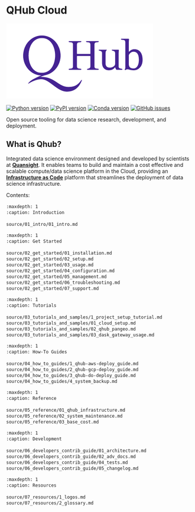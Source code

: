 # QHub Cloud
![quansight_logo](source/meta_images/qhub_logo.png)

[![Python version](https://img.shields.io/badge/python-3.6%20%7C%203.7%20%7C%203.8-blue.svg)](https://pypi.org/project/qhub/)
[![PyPI version](https://badge.fury.io/py/qhub.svg)](https://badge.fury.io/py/qhub)
[![Conda version](https://img.shields.io/badge/conda--forge-v0.2.3-%234f28a8)](https://anaconda.org/conda-forge/qhub)
[![GitHub issues](https://img.shields.io/github/issues/quansight/qhub-cloud?style=plastic)](https://github.com/Quansight/qhub-cloud/issues/new/choose)


Open source tooling for data science research, development, and deployment.

## What is Qhub?
Integrated data science environment designed and developed by scientists at [**Quansight**](https://www.quansight.com/).
It enables teams to build and maintain a cost effective and scalable compute/data science platform in the Cloud, providing
an [**Infrastructure as Code**](https://en.wikipedia.org/wiki/Infrastructure_as_code) platform that streamlines
the deployment of data science infrastructure.

Contents:

```{toctree}
:maxdepth: 1
:caption: Introduction

source/01_intro/01_intro.md
```

```{toctree}
:maxdepth: 1
:caption: Get Started

source/02_get_started/01_installation.md
source/02_get_started/02_setup.md
source/02_get_started/03_usage.md
source/02_get_started/04_configuration.md
source/02_get_started/05_management.md
source/02_get_started/06_troubleshooting.md
source/02_get_started/07_support.md
```

```{toctree}
:maxdepth: 1
:caption: Tutorials

source/03_tutorials_and_samples/1_project_setup_tutorial.md
source/03_tutorials_and_samples/01_cloud_setup.md
source/03_tutorials_and_samples/02_qhub_pangeo.md
source/03_tutorials_and_samples/03_dask_gateway_usage.md
```

```{toctree}
:maxdepth: 1
:caption: How-To Guides

source/04_how_to_guides/1_qhub-aws-deploy_guide.md
source/04_how_to_guides/2_qhub-gcp-deploy_guide.md
source/04_how_to_guides/3_qhub-do-deploy_guide.md
source/04_how_to_guides/4_system_backup.md
```

```{toctree}
:maxdepth: 1
:caption: Reference

source/05_reference/01_qhub_infrastructure.md
source/05_reference/02_system_maintenance.md
source/05_reference/03_base_cost.md
```

```{toctree}
:maxdepth: 1
:caption: Development

source/06_developers_contrib_guide/01_architecture.md
source/06_developers_contrib_guide/02_adv_docs.md
source/06_developers_contrib_guide/04_tests.md
source/06_developers_contrib_guide/05_changelog.md
```

```{toctree}
:maxdepth: 1
:caption: Resources

source/07_resources/1_logos.md
source/07_resources/2_glossary.md
```
